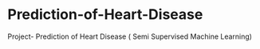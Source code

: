 # Prediction-of-Heart-Disease
Project- Prediction of Heart Disease ( Semi Supervised Machine Learning)
